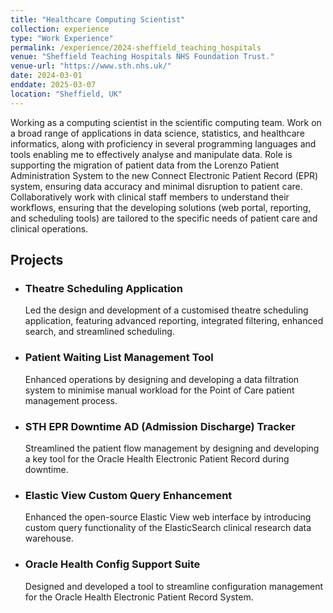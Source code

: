 ```yaml
---
title: "Healthcare Computing Scientist"
collection: experience
type: "Work Experience"
permalink: /experience/2024-sheffield_teaching_hospitals
venue: "Sheffield Teaching Hospitals NHS Foundation Trust."
venue-url: "https://www.sth.nhs.uk/" 
date: 2024-03-01
enddate: 2025-03-07
location: "Sheffield, UK"
---
```


Working as a computing scientist in the scientific computing team. Work on a broad range of applications in data science, statistics, and healthcare informatics, along with proficiency in several programming languages and tools enabling me to effectively analyse and manipulate data. Role is supporting the migration of patient data from the Lorenzo Patient Administration System to the new Connect Electronic Patient Record (EPR) system, ensuring data accuracy and minimal disruption to patient care. Collaboratively work with clinical staff members to understand their workflows, ensuring that the developing solutions (web portal, reporting, and scheduling tools) are tailored to the specific needs of patient care and clinical operations.

<h2>Projects</h2>

<ul>
  <li>
    <h3>Theatre Scheduling Application</h3>
    <p>Led the design and development of a customised theatre scheduling application, featuring advanced reporting, integrated filtering, enhanced search, and streamlined scheduling.</p>
  </li>
  
  <li>
    <h3>Patient Waiting List Management Tool</h3>
    <p>Enhanced operations by designing and developing a data filtration system to minimise manual workload for the Point of Care patient management process.</p>
  </li>

  <li>
    <h3>STH EPR Downtime AD (Admission Discharge) Tracker</h3>
    <p>Streamlined the patient flow management by designing and developing a key tool for the Oracle Health Electronic Patient Record during downtime.</p>
  </li>

  <li>
    <h3>Elastic View Custom Query Enhancement</h3>
    <p>Enhanced the open-source Elastic View web interface by introducing custom query functionality of the ElasticSearch clinical research data warehouse.</p>
  </li>

  <li>
    <h3>Oracle Health Config Support Suite</h3>
    <p>Designed and developed a tool to streamline configuration management for the Oracle Health Electronic Patient Record System.</p>
  </li>
</ul>
